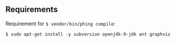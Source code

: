 
Requirements
------------

Requirement for `$ vendor/bin/phing compile`:

```
$ sudo apt-get install -y subversion openjdk-9-jdk ant graphviz
```

